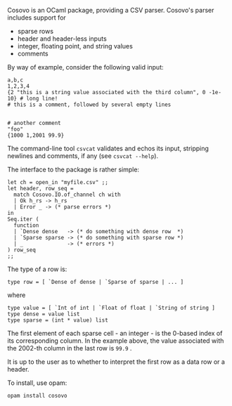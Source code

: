 Cosovo is an OCaml package, providing a CSV parser.  Cosovo's parser
includes support for

 * sparse rows
 * header and header-less inputs
 * integer, floating point, and string values
 * comments

By way of example, consider the following valid input:

```
a,b,c
1,2,3,4
{2 "this is a string value associated with the third column", 0 -1e-10} # long line!
# this is a comment, followed by several empty lines


# another comment
"foo"
{1000 1,2001 99.9}
```

The command-line tool `csvcat` validates and echos its input,
stripping newlines and comments, if any (see `csvcat --help`).

The interface to the package is rather simple:
```
let ch = open_in "myfile.csv" ;;
let header, row_seq =
  match Cosovo.IO.of_channel ch with
  | Ok h_rs -> h_rs
  | Error _ -> (* parse errors *)
in
Seq.iter (
  function
  | `Dense dense   -> (* do something with dense row  *)
  | `Sparse sparse -> (* do something with sparse row *)
  | _              -> (* errors *)
) row_seq
;;
```

The type of a row is:
```
type row = [ `Dense of dense | `Sparse of sparse | ... ]
```

where

```
type value = [ `Int of int | `Float of float | `String of string ]
type dense = value list
type sparse = (int * value) list
```

The first element of each sparse cell - an integer - is the 0-based
index of its corresponding column.  In the example above, the value
associated with the 2002-th column in the last row is `99.9` .

It is up to the user as to whether to interpret the first row as a
data row or a header.

To install, use opam:
```
opam install cosovo
```
